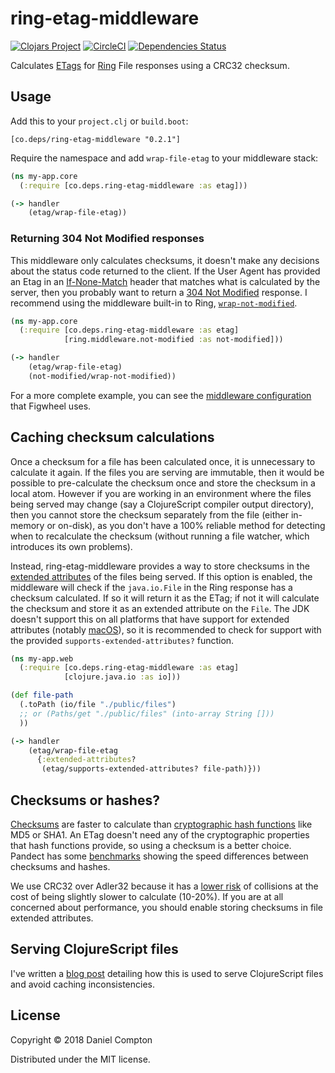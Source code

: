 # ring-etag-middleware

[![Clojars Project](https://img.shields.io/clojars/v/co.deps/ring-etag-middleware.svg)](https://clojars.org/co.deps/ring-etag-middleware) [![CircleCI](https://circleci.com/gh/danielcompton/ring-ip-whitelist.svg?style=svg)](https://circleci.com/gh/danielcompton/ring-ip-whitelist) [![Dependencies Status](https://versions.deps.co/deps-app/ring-etag-middleware/status.svg)](https://versions.deps.co/deps-app/ring-etag-middleware)

Calculates [ETags](https://developer.mozilla.org/en-US/docs/Web/HTTP/Headers/ETag) for [Ring](https://github.com/ring-clojure/ring) File responses using a CRC32 checksum.

## Usage

Add this to your `project.clj` or `build.boot`:

```
[co.deps/ring-etag-middleware "0.2.1"]
```

Require the namespace and add `wrap-file-etag` to your middleware stack:

```clojure
(ns my-app.core
  (:require [co.deps.ring-etag-middleware :as etag]))

(-> handler
    (etag/wrap-file-etag))
```

### Returning 304 Not Modified responses

This middleware only calculates checksums, it doesn't make any decisions about the status code returned to the client. If the User Agent has provided an Etag in an [If-None-Match](https://developer.mozilla.org/en-US/docs/Web/HTTP/Headers/If-None-Match) header that matches what is calculated by the server, then you probably want to return a [304 Not Modified](https://httpstatuses.com/304) response. I recommend using the middleware built-in to Ring, [`wrap-not-modified`](http://ring-clojure.github.io/ring/ring.middleware.not-modified.html).

```clojure
(ns my-app.core
  (:require [co.deps.ring-etag-middleware :as etag]
            [ring.middleware.not-modified :as not-modified]))

(-> handler
    (etag/wrap-file-etag)
    (not-modified/wrap-not-modified))
```

For a more complete example, you can see the [middleware configuration](https://github.com/bhauman/lein-figwheel/blob/v0.5.17/sidecar/src/figwheel_sidecar/components/figwheel_server.clj#L261-L263) that Figwheel uses.

## Caching checksum calculations

Once a checksum for a file has been calculated once, it is unnecessary to calculate it again. If the files you are serving are immutable, then it would be possible to pre-calculate the checksum once and store the checksum in a local atom. However if you are working in an environment where the files being served may change (say a ClojureScript compiler output directory), then you cannot store the checksum separately from the file (either in-memory or on-disk), as you don't have a 100% reliable method for detecting when to recalculate the checksum (without running a file watcher, which introduces its own problems).

Instead, ring-etag-middleware provides a way to store checksums in the [extended attributes](https://en.wikipedia.org/wiki/Extended_file_attributes) of the files being served. If this option is enabled, the middleware will check if the `java.io.File` in the Ring response has a checksum calculated. If so it will return it as the ETag; if not it will calculate the checksum and store it as an extended attribute on the `File`. The JDK doesn't support this on all platforms that have support for extended attributes (notably [macOS](https://bugs.openjdk.java.net/browse/JDK-8030048)), so it is recommended to check for support with the provided `supports-extended-attributes?` function.

```clojure
(ns my-app.web
  (:require [co.deps.ring-etag-middleware :as etag]
            [clojure.java.io :as io]))

(def file-path
  (.toPath (io/file "./public/files")
  ;; or (Paths/get "./public/files" (into-array String []))
  ))

(-> handler
    (etag/wrap-file-etag
      {:extended-attributes?
       (etag/supports-extended-attributes? file-path)}))
```

## Checksums or hashes?

[Checksums](https://en.wikipedia.org/wiki/Checksum) are faster to calculate than [cryptographic hash functions](https://en.wikipedia.org/wiki/Cryptographic_hash_function) like MD5 or SHA1. An ETag doesn't need any of the cryptographic properties that hash functions provide, so using a checksum is a better choice. Pandect has some [benchmarks](https://github.com/xsc/pandect#benchmark-results) showing the speed differences between checksums and hashes.

We use CRC32 over Adler32 because it has a [lower risk](https://www.leviathansecurity.com/blog/analysis-of-adler32) of collisions at the cost of being slightly slower to calculate (10-20%). If you are at all concerned about performance, you should enable storing checksums in file extended attributes.

## Serving ClojureScript files

I've written a [blog post](https://danielcompton.net/2018/03/21/how-to-serve-clojurescript) detailing how this is used to serve ClojureScript files and avoid caching inconsistencies.

## License

Copyright © 2018 Daniel Compton

Distributed under the MIT license.
